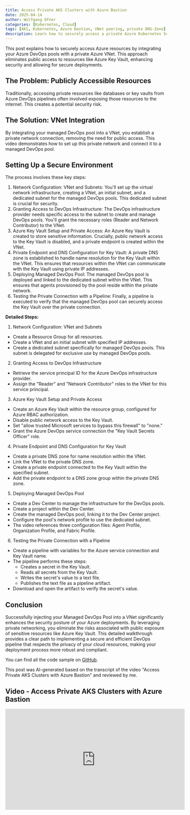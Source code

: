 ```yaml
---
title: Access Private AKS Clusters with Azure Bastion
date: 2025-04-14
author: Wolfgang Ofner
categories: [Kubernetes, Cloud]
tags: [AKS, Kubernetes, Azure Bastion, VNet peering, private DNS-Zone]
description: Learn how to securely access a private Azure Kubernetes Service (AKS) cluster using Azure Bastion. 
---
```


This post explains how to securely access Azure resources by integrating your Azure DevOps pools with a private Azure VNet. This approach eliminates public access to resources like Azure Key Vault, enhancing security and allowing for secure deployments.

## The Problem: Publicly Accessible Resources
Traditionally, accessing private resources like databases or key vaults from Azure DevOps pipelines often involved exposing those resources to the internet. This creates a potential security risk.

## The Solution: VNet Integration
By integrating your managed DevOps pool into a VNet, you establish a private network connection, removing the need for public access. This video demonstrates how to set up this private network and connect it to a managed DevOps pool.

## Setting Up a Secure Environment
The process involves these key steps:

1. Network Configuration: VNet and Subnets: You'll set up the virtual network infrastructure, creating a VNet, an initial subnet, and a dedicated subnet for the managed DevOps pools. This dedicated subnet is crucial for security.
2. Granting Access to DevOps Infrastructure: The DevOps infrastructure provider needs specific access to the subnet to create and manage DevOps pools. You'll grant the necessary roles (Reader and Network Contributor) to the VNet.
3. Azure Key Vault Setup and Private Access: An Azure Key Vault is created to store sensitive information. Crucially, public network access to the Key Vault is disabled, and a private endpoint is created within the VNet.
4. Private Endpoint and DNS Configuration for Key Vault: A private DNS zone is established to handle name resolution for the Key Vault within the VNet. This ensures that resources within the VNet can communicate with the Key Vault using private IP addresses.
5. Deploying Managed DevOps Pool: The managed DevOps pool is deployed and linked to the dedicated subnet within the VNet. This ensures that agents provisioned by the pool reside within the private network.
6. Testing the Private Connection with a Pipeline: Finally, a pipeline is executed to verify that the managed DevOps pool can securely access the Key Vault over the private connection.

**Detailed Steps:**
1. Network Configuration: VNet and Subnets
- Create a Resource Group for all resources.
- Create a VNet and an initial subnet with specified IP addresses.
- Create a dedicated subnet specifically for managed DevOps pools. This subnet is delegated for exclusive use by managed DevOps pools.
2. Granting Access to DevOps Infrastructure
- Retrieve the service principal ID for the Azure DevOps infrastructure provider.
- Assign the "Reader" and "Network Contributor" roles to the VNet for this service principal.
3. Azure Key Vault Setup and Private Access
- Create an Azure Key Vault within the resource group, configured for Azure RBAC authorization.
- Disable public network access to the Key Vault.
- Set "allow trusted Microsoft services to bypass this firewall" to "none."
- Grant the Azure DevOps service connection the "Key Vault Secrets Officer" role.
4. Private Endpoint and DNS Configuration for Key Vault
- Create a private DNS zone for name resolution within the VNet.
- Link the VNet to the private DNS zone.
- Create a private endpoint connected to the Key Vault within the specified subnet.
- Add the private endpoint to a DNS zone group within the private DNS zone.
5. Deploying Managed DevOps Pool
- Create a Dev Center to manage the infrastructure for the DevOps pools.
- Create a project within the Dev Center.
- Create the managed DevOps pool, linking it to the Dev Center project.
- Configure the pool's network profile to use the dedicated subnet.
- The video references three configuration files: Agent Profile, Organization Profile, and Fabric Profile.
6. Testing the Private Connection with a Pipeline
- Create a pipeline with variables for the Azure service connection and Key Vault name.
- The pipeline performs these steps:
    - Creates a secret in the Key Vault.
    - Reads all secrets from the Key Vault.
    - Writes the secret's value to a text file.
    - Publishes the text file as a pipeline artifact.
- Download and open the artifact to verify the secret's value.

## Conclusion
Successfully injecting your Managed DevOps Pool into a VNet significantly enhances the security posture of your Azure deployments. By leveraging private networking, you eliminate the risks associated with public exposure of sensitive resources like Azure Key Vault. This detailed walkthrough provides a clear path to implementing a secure and efficient DevOps pipeline that respects the privacy of your cloud resources, making your deployment process more robust and compliant.

You can find all the code sample on <a href="https://github.com/WolfgangOfner/Youtube/tree/main/Access%20Private%20AKS%20Clusters%20with%20Azure%20Bastion" target="_blank" rel="noopener noreferrer">GitHub</a>.

This post was AI-generated based on the transcript of the video "Access Private AKS Clusters with Azure Bastion" and reviewed by me.

## Video - Access Private AKS Clusters with Azure Bastion

<iframe width="560" height="315" src="https://www.youtube.com/embed/nfD4PHSOaMc" title="YouTube video player" frameborder="0" allow="accelerometer; autoplay; clipboard-write; encrypted-media; gyroscope; picture-in-picture; web-share" referrerpolicy="strict-origin-when-cross-origin" allowfullscreen></iframe>